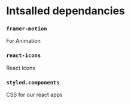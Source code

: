 # Intsalled dependancies

### `framer-motion`
For Animation

### `react-icons`
React Icons

### `styled.components`
CSS for our react apps